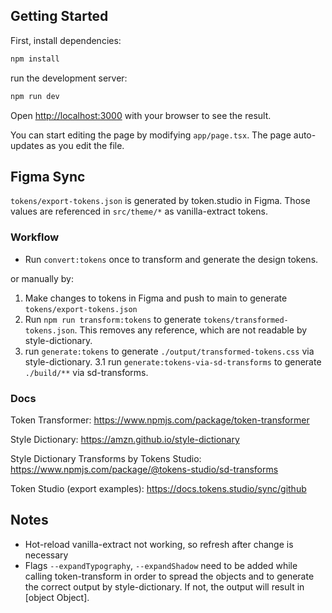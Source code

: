 
## Getting Started

First, install dependencies:

```bash
npm install
```


run the development server:

```bash
npm run dev
```

Open [http://localhost:3000](http://localhost:3000) with your browser to see the result.

You can start editing the page by modifying `app/page.tsx`. The page auto-updates as you edit the file.

## Figma Sync
`tokens/export-tokens.json` is generated by token.studio in Figma. Those values are referenced in `src/theme/*` as vanilla-extract tokens.

### Workflow
- Run `convert:tokens` once to transform and generate the design tokens.

or manually by: 
1. Make changes to tokens in Figma and push to main to generate `tokens/export-tokens.json`
2. Run `npm run transform:tokens` to generate `tokens/transformed-tokens.json`. This removes any reference, which are not readable by style-dictionary. 
3. run `generate:tokens` to generate `./output/transformed-tokens.css` via style-dictionary.
3.1 run `generate:tokens-via-sd-transforms` to generate `./build/**` via sd-transforms. 



### Docs
Token Transformer:
https://www.npmjs.com/package/token-transformer

Style Dictionary:
https://amzn.github.io/style-dictionary

Style Dictionary Transforms by Tokens Studio:
https://www.npmjs.com/package/@tokens-studio/sd-transforms

Token Studio (export examples):
https://docs.tokens.studio/sync/github

## Notes
- Hot-reload vanilla-extract not working, so refresh after change is necessary
- Flags `--expandTypography`, `--expandShadow` need to be added while calling token-transform in order to spread the objects and to generate the correct output by style-dictionary. If not, the output will result in [object Object]. 